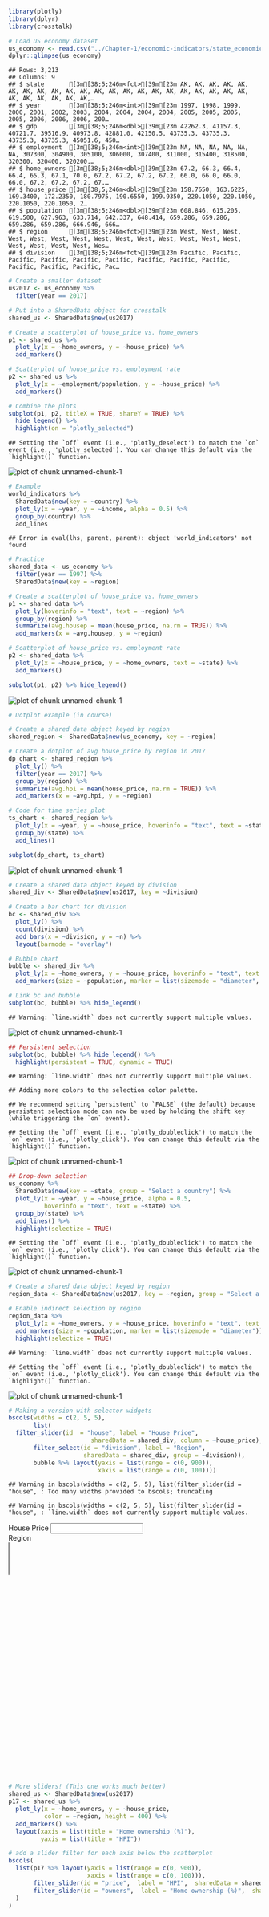

```r
library(plotly)
library(dplyr)
library(crosstalk)

# Load US economy dataset
us_economy <- read.csv("../Chapter-1/economic-indicators/state_economic_data.csv")
dplyr::glimpse(us_economy)
```

```
## Rows: 3,213
## Columns: 9
## $ state       [3m[38;5;246m<fct>[39m[23m AK, AK, AK, AK, AK, AK, AK, AK, AK, AK, AK, AK, AK, AK, AK, AK, AK, AK, AK, AK, AK, AK, AK, AK, AK, AK, AK, AK,…
## $ year        [3m[38;5;246m<int>[39m[23m 1997, 1998, 1999, 2000, 2001, 2002, 2003, 2004, 2004, 2004, 2004, 2005, 2005, 2005, 2005, 2006, 2006, 2006, 200…
## $ gdp         [3m[38;5;246m<dbl>[39m[23m 42262.3, 41157.3, 40721.7, 39516.9, 40973.8, 42881.0, 42150.5, 43735.3, 43735.3, 43735.3, 43735.3, 45051.6, 450…
## $ employment  [3m[38;5;246m<int>[39m[23m NA, NA, NA, NA, NA, NA, 307300, 304900, 305100, 306000, 307400, 311000, 315400, 318500, 320300, 320400, 320200,…
## $ home_owners [3m[38;5;246m<dbl>[39m[23m 67.2, 66.3, 66.4, 66.4, 65.3, 67.1, 70.0, 67.2, 67.2, 67.2, 67.2, 66.0, 66.0, 66.0, 66.0, 67.2, 67.2, 67.2, 67.…
## $ house_price [3m[38;5;246m<dbl>[39m[23m 158.7650, 163.6225, 169.3400, 172.2350, 180.7975, 190.6550, 199.9350, 220.1050, 220.1050, 220.1050, 220.1050, 2…
## $ population  [3m[38;5;246m<dbl>[39m[23m 608.846, 615.205, 619.500, 627.963, 633.714, 642.337, 648.414, 659.286, 659.286, 659.286, 659.286, 666.946, 666…
## $ region      [3m[38;5;246m<fct>[39m[23m West, West, West, West, West, West, West, West, West, West, West, West, West, West, West, West, West, West, Wes…
## $ division    [3m[38;5;246m<fct>[39m[23m Pacific, Pacific, Pacific, Pacific, Pacific, Pacific, Pacific, Pacific, Pacific, Pacific, Pacific, Pacific, Pac…
```

```r
# Create a smaller dataset
us2017 <- us_economy %>%
  filter(year == 2017)

# Put into a SharedData object for crosstalk
shared_us <- SharedData$new(us2017)

# Create a scatterplot of house_price vs. home_owners
p1 <- shared_us %>%
  plot_ly(x = ~home_owners, y = ~house_price) %>%
  add_markers()

# Scatterplot of house_price vs. employment rate
p2 <- shared_us %>%
  plot_ly(x = ~employment/population, y = ~house_price) %>%
  add_markers()

# Combine the plots
subplot(p1, p2, titleX = TRUE, shareY = TRUE) %>%
  hide_legend() %>%
  highlight(on = "plotly_selected")
```

```
## Setting the `off` event (i.e., 'plotly_deselect') to match the `on` event (i.e., 'plotly_selected'). You can change this default via the `highlight()` function.
```

![plot of chunk unnamed-chunk-1](figure/unnamed-chunk-1-1.png)

```r
# Example
world_indicators %>%
  SharedData$new(key = ~country) %>%
  plot_ly(x = ~year, y = ~income, alpha = 0.5) %>%
  group_by(country) %>%
  add_lines
```

```
## Error in eval(lhs, parent, parent): object 'world_indicators' not found
```

```r
# Practice
shared_data <- us_economy %>%
  filter(year == 1997) %>%
  SharedData$new(key = ~region)

# Create a scatterplot of house_price vs. home_owners
p1 <- shared_data %>%
  plot_ly(hoverinfo = "text", text = ~region) %>%
  group_by(region) %>%
  summarize(avg.housep = mean(house_price, na.rm = TRUE)) %>%
  add_markers(x = ~avg.housep, y = ~region)

# Scatterplot of house_price vs. employment rate
p2 <- shared_data %>%
  plot_ly(x = ~house_price, y = ~home_owners, text = ~state) %>%
  add_markers()

subplot(p1, p2) %>% hide_legend()
```

![plot of chunk unnamed-chunk-1](figure/unnamed-chunk-1-2.png)

```r
# Dotplot example (in course)

# Create a shared data object keyed by region
shared_region <- SharedData$new(us_economy, key = ~region)

# Create a dotplot of avg house_price by region in 2017
dp_chart <- shared_region %>%
  plot_ly() %>%
  filter(year == 2017) %>%
  group_by(region) %>%
  summarize(avg.hpi = mean(house_price, na.rm = TRUE)) %>%
  add_markers(x = ~avg.hpi, y = ~region)

# Code for time series plot
ts_chart <- shared_region %>%
  plot_ly(x = ~year, y = ~house_price, hoverinfo = "text", text = ~state) %>%
  group_by(state) %>%
  add_lines()

subplot(dp_chart, ts_chart)
```

![plot of chunk unnamed-chunk-1](figure/unnamed-chunk-1-3.png)

```r
# Create a shared data object keyed by division
shared_div <- SharedData$new(us2017, key = ~division)

# Create a bar chart for division
bc <- shared_div %>%
  plot_ly() %>%
  count(division) %>%
  add_bars(x = ~division, y = ~n) %>%
  layout(barmode = "overlay")

# Bubble chart
bubble <- shared_div %>%
  plot_ly(x = ~home_owners, y = ~house_price, hoverinfo = "text", text = ~state) %>%
  add_markers(size = ~population, marker = list(sizemode = "diameter", sizeref=3))

# Link bc and bubble
subplot(bc, bubble) %>% hide_legend()
```

```
## Warning: `line.width` does not currently support multiple values.
```

![plot of chunk unnamed-chunk-1](figure/unnamed-chunk-1-4.png)

```r
## Persistent selection
subplot(bc, bubble) %>% hide_legend() %>%
  highlight(persistent = TRUE, dynamic = TRUE)
```

```
## Warning: `line.width` does not currently support multiple values.
```

```
## Adding more colors to the selection color palette.
```

```
## We recommend setting `persistent` to `FALSE` (the default) because persistent selection mode can now be used by holding the shift key (while triggering the `on` event).
```

```
## Setting the `off` event (i.e., 'plotly_doubleclick') to match the `on` event (i.e., 'plotly_click'). You can change this default via the `highlight()` function.
```

![plot of chunk unnamed-chunk-1](figure/unnamed-chunk-1-5.png)

```r
## Drop-down selection
us_economy %>%
  SharedData$new(key = ~state, group = "Select a country") %>%
  plot_ly(x = ~year, y = ~house_price, alpha = 0.5,
          hoverinfo = "text", text = ~state) %>%
  group_by(state) %>%
  add_lines() %>%
  highlight(selectize = TRUE)
```

```
## Setting the `off` event (i.e., 'plotly_doubleclick') to match the `on` event (i.e., 'plotly_click'). You can change this default via the `highlight()` function.
```

![plot of chunk unnamed-chunk-1](figure/unnamed-chunk-1-6.png)

```r
# Create a shared data object keyed by region
region_data <- SharedData$new(us2017, key = ~region, group = "Select a region")

# Enable indirect selection by region
region_data %>%
  plot_ly(x = ~home_owners, y = ~house_price, hoverinfo = "text", text = ~state) %>%
  add_markers(size = ~population, marker = list(sizemode = "diameter")) %>%
  highlight(selectize = TRUE)
```

```
## Warning: `line.width` does not currently support multiple values.
```

```
## Setting the `off` event (i.e., 'plotly_doubleclick') to match the `on` event (i.e., 'plotly_click'). You can change this default via the `highlight()` function.
```

![plot of chunk unnamed-chunk-1](figure/unnamed-chunk-1-7.png)

```r
# Making a version with selector widgets
bscols(widths = c(2, 5, 5),
       list(
  filter_slider(id  = "house", label = "House Price",
                       sharedData = shared_div, column = ~house_price),
       filter_select(id = "division", label = "Region",
                     sharedData = shared_div, group = ~division)),
       bubble %>% layout(yaxis = list(range = c(0, 900)),
                         xaxis = list(range = c(0, 100))))
```

```
## Warning in bscols(widths = c(2, 5, 5), list(filter_slider(id = "house", : Too many widths provided to bscols; truncating

## Warning in bscols(widths = c(2, 5, 5), list(filter_slider(id = "house", : `line.width` does not currently support multiple values.
```

<!--html_preserve--><div class="container-fluid crosstalk-bscols">
<div class="fluid-row">
<div class="col-xs-2">
<div class="form-group crosstalk-input crosstalk-input-slider js-range-slider" id="house">
<label class="control-label" for="house">House Price</label>
<input data-type="double" data-min="230.9575" data-max="842.3675" data-from="230.9575" data-to="842.3675" data-step="5" data-grid="true" data-grid-num="9.40630769230769" data-grid-snap="false" data-prettify-separator="," data-keyboard="true" data-keyboard-step="0.81778184851409" data-drag-interval="true" data-data-type="number"/>
<script type="application/json" data-for="house">{
  "values": [230.9575, 230.9575, 230.9575, 230.9575, 236.23, 236.23, 236.23, 236.23, 261.9775, 261.9775, 261.9775, 261.9775, 272.44, 272.44, 272.44, 272.44, 275.095, 275.095, 275.095, 275.095, 275.8375, 275.8375, 275.8375, 275.8375, 278.475, 278.475, 278.475, 278.475, 278.905, 278.905, 278.905, 278.905, 287.005, 287.005, 287.005, 287.005, 304.99, 304.99, 304.99, 304.99, 307.22, 307.22, 307.22, 307.22, 310.0325, 310.0325, 310.0325, 310.0325, 312.2975, 312.2975, 312.2975, 312.2975, 312.7375, 312.7375, 312.7375, 312.7375, 312.9025, 312.9025, 312.9025, 312.9025, 314.6275, 314.6275, 314.6275, 314.6275, 319.2875, 319.2875, 319.2875, 319.2875, 329.7025, 329.7025, 329.7025, 329.7025, 333.7025, 333.7025, 333.7025, 333.7025, 334.8225, 334.8225, 334.8225, 334.8225, 338.16, 338.16, 338.16, 338.16, 338.4825, 338.4825, 338.4825, 338.4825, 353.345, 353.345, 353.345, 353.345, 358.445, 358.445, 358.445, 358.445, 359.6975, 359.6975, 359.6975, 359.6975, 363.92, 363.92, 363.92, 363.92, 365.345, 365.345, 365.345, 365.345, 366.6675, 366.6675, 366.6675, 366.6675, 374.105, 374.105, 374.105, 374.105, 375.1775, 375.1775, 375.1775, 375.1775, 397.97, 397.97, 397.97, 397.97, 409.3475, 409.3475, 409.3475, 409.3475, 420.0125, 420.0125, 420.0125, 420.0125, 431.2225, 431.2225, 431.2225, 431.2225, 433.29, 433.29, 433.29, 433.29, 444.38, 444.38, 444.38, 444.38, 445.155, 445.155, 445.155, 445.155, 447.3425, 447.3425, 447.3425, 447.3425, 460.85, 460.85, 460.85, 460.85, 466.4925, 466.4925, 466.4925, 466.4925, 505.915, 505.915, 505.915, 505.915, 517.5225, 517.5225, 517.5225, 517.5225, 520.1175, 520.1175, 520.1175, 520.1175, 527.3075, 527.3075, 527.3075, 527.3075, 528.365, 528.365, 528.365, 528.365, 570.3775, 570.3775, 570.3775, 570.3775, 604.1725, 604.1725, 604.1725, 604.1725, 608.2725, 608.2725, 608.2725, 608.2725, 646.3725, 646.3725, 646.3725, 646.3725, 750.1125, 750.1125, 750.1125, 750.1125, 842.3675, 842.3675, 842.3675, 842.3675],
  "keys": ["South Atlantic", "South Atlantic", "South Atlantic", "South Atlantic", "West South Central", "West South Central", "West South Central", "West South Central", "East South Central", "East South Central", "East South Central", "East South Central", "West North Central", "West North Central", "West North Central", "West North Central", "West South Central", "West South Central", "West South Central", "West South Central", "East North Central", "East North Central", "East North Central", "East North Central", "East North Central", "East North Central", "East North Central", "East North Central", "West South Central", "West South Central", "West South Central", "West South Central", "West North Central", "West North Central", "West North Central", "West North Central", "Mountain", "Mountain", "Mountain", "Mountain", "East South Central", "East South Central", "East South Central", "East South Central", "West North Central", "West North Central", "West North Central", "West North Central", "West South Central", "West South Central", "West South Central", "West South Central", "Mountain", "Mountain", "Mountain", "Mountain", "West North Central", "West North Central", "West North Central", "West North Central", "East North Central", "East North Central", "East North Central", "East North Central", "Pacific", "Pacific", "Pacific", "Pacific", "East South Central", "East South Central", "East South Central", "East South Central", "Mountain", "Mountain", "Mountain", "Mountain", "East North Central", "East North Central", "East North Central", "East North Central", "South Atlantic", "South Atlantic", "South Atlantic", "South Atlantic", "East North Central", "East North Central", "East North Central", "East North Central", "East South Central", "East South Central", "East South Central", "East South Central", "South Atlantic", "South Atlantic", "South Atlantic", "South Atlantic", "Mountain", "Mountain", "Mountain", "Mountain", "West North Central", "West North Central", "West North Central", "West North Central", "South Atlantic", "South Atlantic", "South Atlantic", "South Atlantic", "West North Central", "West North Central", "West North Central", "West North Central", "Mountain", "Mountain", "Mountain", "Mountain", "West North Central", "West North Central", "West North Central", "West North Central", "New England", "New England", "New England", "New England", "Middle Atlantic", "Middle Atlantic", "Middle Atlantic", "Middle Atlantic", "South Atlantic", "South Atlantic", "South Atlantic", "South Atlantic", "Mountain", "Mountain", "Mountain", "Mountain", "Mountain", "Mountain", "Mountain", "Mountain", "New England", "New England", "New England", "New England", "South Atlantic", "South Atlantic", "South Atlantic", "South Atlantic", "South Atlantic", "South Atlantic", "South Atlantic", "South Atlantic", "South Atlantic", "South Atlantic", "South Atlantic", "South Atlantic", "New England", "New England", "New England", "New England", "Middle Atlantic", "Middle Atlantic", "Middle Atlantic", "Middle Atlantic", "New England", "New England", "New England", "New England", "Mountain", "Mountain", "Mountain", "Mountain", "New England", "New England", "New England", "New England", "Pacific", "Pacific", "Pacific", "Pacific", "Pacific", "Pacific", "Pacific", "Pacific", "Pacific", "Pacific", "Pacific", "Pacific", "Pacific", "Pacific", "Pacific", "Pacific", "Middle Atlantic", "Middle Atlantic", "Middle Atlantic", "Middle Atlantic", "New England", "New England", "New England", "New England", "South Atlantic", "South Atlantic", "South Atlantic", "South Atlantic"],
  "group": ["SharedData80e403ee"]
}</script>
</div>
<div id="division" class="form-group crosstalk-input-select crosstalk-input">
<label class="control-label" for="division">Region</label>
<div>
<select multiple></select>
<script type="application/json" data-for="division">{
  "items": {
    "value": ["East North Central", "East South Central", "Middle Atlantic", "Mountain", "New England", "Pacific", "South Atlantic", "West North Central", "West South Central"],
    "label": ["East North Central", "East South Central", "Middle Atlantic", "Mountain", "New England", "Pacific", "South Atlantic", "West North Central", "West South Central"]
  },
  "map": {
    "East North Central": ["East North Central", "East North Central", "East North Central", "East North Central", "East North Central", "East North Central", "East North Central", "East North Central", "East North Central", "East North Central", "East North Central", "East North Central", "East North Central", "East North Central", "East North Central", "East North Central", "East North Central", "East North Central", "East North Central", "East North Central"],
    "East South Central": ["East South Central", "East South Central", "East South Central", "East South Central", "East South Central", "East South Central", "East South Central", "East South Central", "East South Central", "East South Central", "East South Central", "East South Central", "East South Central", "East South Central", "East South Central", "East South Central"],
    "Middle Atlantic": ["Middle Atlantic", "Middle Atlantic", "Middle Atlantic", "Middle Atlantic", "Middle Atlantic", "Middle Atlantic", "Middle Atlantic", "Middle Atlantic", "Middle Atlantic", "Middle Atlantic", "Middle Atlantic", "Middle Atlantic"],
    "Mountain": ["Mountain", "Mountain", "Mountain", "Mountain", "Mountain", "Mountain", "Mountain", "Mountain", "Mountain", "Mountain", "Mountain", "Mountain", "Mountain", "Mountain", "Mountain", "Mountain", "Mountain", "Mountain", "Mountain", "Mountain", "Mountain", "Mountain", "Mountain", "Mountain", "Mountain", "Mountain", "Mountain", "Mountain", "Mountain", "Mountain", "Mountain", "Mountain"],
    "New England": ["New England", "New England", "New England", "New England", "New England", "New England", "New England", "New England", "New England", "New England", "New England", "New England", "New England", "New England", "New England", "New England", "New England", "New England", "New England", "New England", "New England", "New England", "New England", "New England"],
    "Pacific": ["Pacific", "Pacific", "Pacific", "Pacific", "Pacific", "Pacific", "Pacific", "Pacific", "Pacific", "Pacific", "Pacific", "Pacific", "Pacific", "Pacific", "Pacific", "Pacific", "Pacific", "Pacific", "Pacific", "Pacific"],
    "South Atlantic": ["South Atlantic", "South Atlantic", "South Atlantic", "South Atlantic", "South Atlantic", "South Atlantic", "South Atlantic", "South Atlantic", "South Atlantic", "South Atlantic", "South Atlantic", "South Atlantic", "South Atlantic", "South Atlantic", "South Atlantic", "South Atlantic", "South Atlantic", "South Atlantic", "South Atlantic", "South Atlantic", "South Atlantic", "South Atlantic", "South Atlantic", "South Atlantic", "South Atlantic", "South Atlantic", "South Atlantic", "South Atlantic", "South Atlantic", "South Atlantic", "South Atlantic", "South Atlantic", "South Atlantic", "South Atlantic", "South Atlantic", "South Atlantic"],
    "West North Central": ["West North Central", "West North Central", "West North Central", "West North Central", "West North Central", "West North Central", "West North Central", "West North Central", "West North Central", "West North Central", "West North Central", "West North Central", "West North Central", "West North Central", "West North Central", "West North Central", "West North Central", "West North Central", "West North Central", "West North Central", "West North Central", "West North Central", "West North Central", "West North Central", "West North Central", "West North Central", "West North Central", "West North Central"],
    "West South Central": ["West South Central", "West South Central", "West South Central", "West South Central", "West South Central", "West South Central", "West South Central", "West South Central", "West South Central", "West South Central", "West South Central", "West South Central", "West South Central", "West South Central", "West South Central", "West South Central"]
  },
  "group": ["SharedData80e403ee"]
}</script>
</div>
</div>
</div>
<div class="col-xs-5">
<div id="htmlwidget-524609caed3b0a82286b" style="width:100%;height:400px;" class="plotly html-widget"></div>
<script type="application/json" data-for="htmlwidget-524609caed3b0a82286b">{"x":{"visdat":{"9ec3d395a0983":["function () ","plotlyVisDat"]},"cur_data":"9ec3d395a0983","attrs":{"9ec3d395a0983":{"x":{},"y":{},"hoverinfo":"text","text":{},"alpha_stroke":1,"sizes":[10,100],"spans":[1,20],"type":"scatter","mode":"markers","size":{},"marker":{"sizemode":"diameter","sizeref":3},"inherit":true}},"layout":{"margin":{"b":40,"l":60,"t":25,"r":10},"yaxis":{"domain":[0,1],"automargin":true,"range":[0,900],"title":"house_price"},"xaxis":{"domain":[0,1],"automargin":true,"range":[0,100],"title":"home_owners"},"dragmode":"zoom","hovermode":"closest","showlegend":false},"source":"A","config":{"showSendToCloud":false},"data":[{"x":[65.5,65.5,65.5,65.5,70,70,70,70,65,65,65,65,64.4,64.4,64.4,64.4,54.4,54.4,54.4,54.4,63.7,63.7,63.7,63.7,66.1,66.1,66.1,66.1,40.3,40.3,40.3,40.3,70,70,70,70,64.1,64.1,64.1,64.1,62.8,62.8,62.8,62.8,55.9,55.9,55.9,55.9,70,70,70,70,69.9,69.9,69.9,69.9,65.4,65.4,65.4,65.4,70,70,70,70,66,66,66,66,70.1,70.1,70.1,70.1,66.1,66.1,66.1,66.1,60,60,60,60,66.9,66.9,66.9,66.9,71,71,71,71,72.9,72.9,72.9,72.9,72.7,72.7,72.7,72.7,67.6,67.6,67.6,67.6,71,71,71,71,67.6,67.6,67.6,67.6,66.3,66.3,66.3,66.3,62.6,62.6,62.6,62.6,66.1,66.1,66.1,66.1,71.6,71.6,71.6,71.6,64.1,64.1,64.1,64.1,66.6,66.6,66.6,66.6,55,55,55,55,51.1,51.1,51.1,51.1,66,66,66,66,68.9,68.9,68.9,68.9,61.8,61.8,61.8,61.8,68.6,68.6,68.6,68.6,56.6,56.6,56.6,56.6,72.8,72.8,72.8,72.8,67.8,67.8,67.8,67.8,67.2,67.2,67.2,67.2,61.7,61.7,61.7,61.7,71,71,71,71,67.5,67.5,67.5,67.5,71.1,71.1,71.1,71.1,63.6,63.6,63.6,63.6,68,68,68,68,75.1,75.1,75.1,75.1,70.4,70.4,70.4,70.4],"y":[319.2875,319.2875,319.2875,319.2875,307.22,307.22,307.22,307.22,275.095,275.095,275.095,275.095,374.105,374.105,374.105,374.105,608.2725,608.2725,608.2725,608.2725,520.1175,520.1175,520.1175,520.1175,397.97,397.97,397.97,397.97,842.3675,842.3675,842.3675,842.3675,445.155,445.155,445.155,445.155,420.0125,420.0125,420.0125,420.0125,338.16,338.16,338.16,338.16,604.1725,604.1725,604.1725,604.1725,287.005,287.005,287.005,287.005,359.6975,359.6975,359.6975,359.6975,338.4825,338.4825,338.4825,338.4825,278.475,278.475,278.475,278.475,272.44,272.44,272.44,272.44,329.7025,329.7025,329.7025,329.7025,278.905,278.905,278.905,278.905,750.1125,750.1125,750.1125,750.1125,460.85,460.85,460.85,460.85,517.5225,517.5225,517.5225,517.5225,314.6275,314.6275,314.6275,314.6275,375.1775,375.1775,375.1775,375.1775,312.9025,312.9025,312.9025,312.9025,261.9775,261.9775,261.9775,261.9775,431.2225,431.2225,431.2225,431.2225,358.445,358.445,358.445,358.445,363.92,363.92,363.92,363.92,310.0325,310.0325,310.0325,310.0325,444.38,444.38,444.38,444.38,505.915,505.915,505.915,505.915,312.7375,312.7375,312.7375,312.7375,333.7025,333.7025,333.7025,333.7025,646.3725,646.3725,646.3725,646.3725,275.8375,275.8375,275.8375,275.8375,236.23,236.23,236.23,236.23,528.365,528.365,528.365,528.365,409.3475,409.3475,409.3475,409.3475,527.3075,527.3075,527.3075,527.3075,365.345,365.345,365.345,365.345,366.6675,366.6675,366.6675,366.6675,353.345,353.345,353.345,353.345,312.2975,312.2975,312.2975,312.2975,433.29,433.29,433.29,433.29,447.3425,447.3425,447.3425,447.3425,466.4925,466.4925,466.4925,466.4925,570.3775,570.3775,570.3775,570.3775,334.8225,334.8225,334.8225,334.8225,230.9575,230.9575,230.9575,230.9575,304.99,304.99,304.99,304.99],"hoverinfo":["text","text","text","text","text","text","text","text","text","text","text","text","text","text","text","text","text","text","text","text","text","text","text","text","text","text","text","text","text","text","text","text","text","text","text","text","text","text","text","text","text","text","text","text","text","text","text","text","text","text","text","text","text","text","text","text","text","text","text","text","text","text","text","text","text","text","text","text","text","text","text","text","text","text","text","text","text","text","text","text","text","text","text","text","text","text","text","text","text","text","text","text","text","text","text","text","text","text","text","text","text","text","text","text","text","text","text","text","text","text","text","text","text","text","text","text","text","text","text","text","text","text","text","text","text","text","text","text","text","text","text","text","text","text","text","text","text","text","text","text","text","text","text","text","text","text","text","text","text","text","text","text","text","text","text","text","text","text","text","text","text","text","text","text","text","text","text","text","text","text","text","text","text","text","text","text","text","text","text","text","text","text","text","text","text","text","text","text","text","text","text","text","text","text","text","text","text","text","text","text","text","text","text","text"],"text":["AK","AK","AK","AK","AL","AL","AL","AL","AR","AR","AR","AR","AZ","AZ","AZ","AZ","CA","CA","CA","CA","CO","CO","CO","CO","CT","CT","CT","CT","DC","DC","DC","DC","DE","DE","DE","DE","FL","FL","FL","FL","GA","GA","GA","GA","HI","HI","HI","HI","IA","IA","IA","IA","ID","ID","ID","ID","IL","IL","IL","IL","IN","IN","IN","IN","KS","KS","KS","KS","KY","KY","KY","KY","LA","LA","LA","LA","MA","MA","MA","MA","MD","MD","MD","MD","ME","ME","ME","ME","MI","MI","MI","MI","MN","MN","MN","MN","MO","MO","MO","MO","MS","MS","MS","MS","MT","MT","MT","MT","NC","NC","NC","NC","ND","ND","ND","ND","NE","NE","NE","NE","NH","NH","NH","NH","NJ","NJ","NJ","NJ","NM","NM","NM","NM","NV","NV","NV","NV","NY","NY","NY","NY","OH","OH","OH","OH","OK","OK","OK","OK","OR","OR","OR","OR","PA","PA","PA","PA","RI","RI","RI","RI","SC","SC","SC","SC","SD","SD","SD","SD","TN","TN","TN","TN","TX","TX","TX","TX","UT","UT","UT","UT","VA","VA","VA","VA","VT","VT","VT","VT","WA","WA","WA","WA","WI","WI","WI","WI","WV","WV","WV","WV","WY","WY","WY","WY"],"type":"scatter","mode":"markers","marker":{"color":"rgba(31,119,180,1)","size":[10.3707440174685,10.3707440174685,10.3707440174685,10.3707440174685,19.9233905561001,19.9233905561001,19.9233905561001,19.9233905561001,15.6021990003526,15.6021990003526,15.6021990003526,15.6021990003526,24.8707786450912,24.8707786450912,24.8707786450912,24.8707786450912,100,100,100,100,21.6154114534212,21.6154114534212,21.6154114534212,21.6154114534212,16.9511476887872,16.9511476887872,16.9511476887872,16.9511476887872,10.2648828315733,10.2648828315733,10.2648828315733,10.2648828315733,10.8839454071528,10.8839454071528,10.8839454071528,10.8839454071528,57.1402242627564,57.1402242627564,57.1402242627564,57.1402242627564,32.7558094446802,32.7558094446802,32.7558094446802,32.7558094446802,11.9595812732379,11.9595812732379,11.9595812732379,11.9595812732379,15.9289379577219,15.9289379577219,15.9289379577219,15.9289379577219,12.6281703334042,12.6281703334042,12.6281703334042,12.6281703334042,38.2371377633657,38.2371377633657,38.2371377633657,38.2371377633657,24.0634678375612,24.0634678375612,24.0634678375612,24.0634678375612,15.3916086360932,15.3916086360932,15.3916086360932,15.3916086360932,18.9518092842997,18.9518092842997,18.9518092842997,18.9518092842997,19.4834924295905,19.4834924295905,19.4834924295905,19.4834924295905,24.50934250179,24.50934250179,24.50934250179,24.50934250179,22.6435122440861,22.6435122440861,22.6435122440861,22.6435122440861,11.7478935547393,11.7478935547393,11.7478935547393,11.7478935547393,31.6767798662219,31.6767798662219,31.6767798662219,31.6767798662219,21.5448388696373,21.5448388696373,21.5448388696373,21.5448388696373,22.7852557584915,22.7852557584915,22.7852557584915,22.7852557584915,15.5555810820544,15.5555810820544,15.5555810820544,15.5555810820544,11.0885245804013,11.0885245804013,11.0885245804013,11.0885245804013,32.3955076191294,32.3955076191294,32.3955076191294,32.3955076191294,10.4067788204625,10.4067788204625,10.4067788204625,10.4067788204625,13.0974521411088,13.0974521411088,13.0974521411088,13.0974521411088,11.7638063463166,11.7638063463166,11.7638063463166,11.7638063463166,29.4666691548586,29.4666691548586,29.4666691548586,29.4666691548586,13.4855551475309,13.4855551475309,13.4855551475309,13.4855551475309,15.5877832309795,15.5877832309795,15.5877832309795,15.5877832309795,54.5181228758495,54.5181228758495,54.5181228758495,54.5181228758495,35.595600500219,35.595600500219,35.595600500219,35.595600500219,17.7428136901962,17.7428136901962,17.7428136901962,17.7428136901962,18.2323769144596,18.2323769144596,18.2323769144596,18.2323769144596,38.2452558745159,38.2452558745159,38.2452558745159,38.2452558745159,11.1096538474985,11.1096538474985,11.1096538474985,11.1096538474985,20.2690502107716,20.2690502107716,20.2690502107716,20.2690502107716,10.6707745277668,10.6707745277668,10.6707745277668,10.6707745277668,24.1770520870805,24.1770520870805,24.1770520870805,24.1770520870805,74.0514834458145,74.0514834458145,74.0514834458145,74.0514834458145,15.8275701486585,15.8275701486585,15.8275701486585,15.8275701486585,28.2292601717294,28.2292601717294,28.2292601717294,28.2292601717294,10.1024397508885,10.1024397508885,10.1024397508885,10.1024397508885,25.7705467452627,25.7705467452627,25.7705467452627,25.7705467452627,22.0504927723758,22.0504927723758,22.0504927723758,22.0504927723758,12.8566833801632,12.8566833801632,12.8566833801632,12.8566833801632,10,10,10,10],"sizemode":"diameter","sizeref":3,"line":{"color":"rgba(31,119,180,1)"}},"key":["Pacific","Pacific","Pacific","Pacific","East South Central","East South Central","East South Central","East South Central","West South Central","West South Central","West South Central","West South Central","Mountain","Mountain","Mountain","Mountain","Pacific","Pacific","Pacific","Pacific","Mountain","Mountain","Mountain","Mountain","New England","New England","New England","New England","South Atlantic","South Atlantic","South Atlantic","South Atlantic","South Atlantic","South Atlantic","South Atlantic","South Atlantic","South Atlantic","South Atlantic","South Atlantic","South Atlantic","South Atlantic","South Atlantic","South Atlantic","South Atlantic","Pacific","Pacific","Pacific","Pacific","West North Central","West North Central","West North Central","West North Central","Mountain","Mountain","Mountain","Mountain","East North Central","East North Central","East North Central","East North Central","East North Central","East North Central","East North Central","East North Central","West North Central","West North Central","West North Central","West North Central","East South Central","East South Central","East South Central","East South Central","West South Central","West South Central","West South Central","West South Central","New England","New England","New England","New England","South Atlantic","South Atlantic","South Atlantic","South Atlantic","New England","New England","New England","New England","East North Central","East North Central","East North Central","East North Central","West North Central","West North Central","West North Central","West North Central","West North Central","West North Central","West North Central","West North Central","East South Central","East South Central","East South Central","East South Central","Mountain","Mountain","Mountain","Mountain","South Atlantic","South Atlantic","South Atlantic","South Atlantic","West North Central","West North Central","West North Central","West North Central","West North Central","West North Central","West North Central","West North Central","New England","New England","New England","New England","Middle Atlantic","Middle Atlantic","Middle Atlantic","Middle Atlantic","Mountain","Mountain","Mountain","Mountain","Mountain","Mountain","Mountain","Mountain","Middle Atlantic","Middle Atlantic","Middle Atlantic","Middle Atlantic","East North Central","East North Central","East North Central","East North Central","West South Central","West South Central","West South Central","West South Central","Pacific","Pacific","Pacific","Pacific","Middle Atlantic","Middle Atlantic","Middle Atlantic","Middle Atlantic","New England","New England","New England","New England","South Atlantic","South Atlantic","South Atlantic","South Atlantic","West North Central","West North Central","West North Central","West North Central","East South Central","East South Central","East South Central","East South Central","West South Central","West South Central","West South Central","West South Central","Mountain","Mountain","Mountain","Mountain","South Atlantic","South Atlantic","South Atlantic","South Atlantic","New England","New England","New England","New England","Pacific","Pacific","Pacific","Pacific","East North Central","East North Central","East North Central","East North Central","South Atlantic","South Atlantic","South Atlantic","South Atlantic","Mountain","Mountain","Mountain","Mountain"],"set":"SharedData80e403ee","textfont":{"size":[10.3707440174685,10.3707440174685,10.3707440174685,10.3707440174685,19.9233905561001,19.9233905561001,19.9233905561001,19.9233905561001,15.6021990003526,15.6021990003526,15.6021990003526,15.6021990003526,24.8707786450912,24.8707786450912,24.8707786450912,24.8707786450912,100,100,100,100,21.6154114534212,21.6154114534212,21.6154114534212,21.6154114534212,16.9511476887872,16.9511476887872,16.9511476887872,16.9511476887872,10.2648828315733,10.2648828315733,10.2648828315733,10.2648828315733,10.8839454071528,10.8839454071528,10.8839454071528,10.8839454071528,57.1402242627564,57.1402242627564,57.1402242627564,57.1402242627564,32.7558094446802,32.7558094446802,32.7558094446802,32.7558094446802,11.9595812732379,11.9595812732379,11.9595812732379,11.9595812732379,15.9289379577219,15.9289379577219,15.9289379577219,15.9289379577219,12.6281703334042,12.6281703334042,12.6281703334042,12.6281703334042,38.2371377633657,38.2371377633657,38.2371377633657,38.2371377633657,24.0634678375612,24.0634678375612,24.0634678375612,24.0634678375612,15.3916086360932,15.3916086360932,15.3916086360932,15.3916086360932,18.9518092842997,18.9518092842997,18.9518092842997,18.9518092842997,19.4834924295905,19.4834924295905,19.4834924295905,19.4834924295905,24.50934250179,24.50934250179,24.50934250179,24.50934250179,22.6435122440861,22.6435122440861,22.6435122440861,22.6435122440861,11.7478935547393,11.7478935547393,11.7478935547393,11.7478935547393,31.6767798662219,31.6767798662219,31.6767798662219,31.6767798662219,21.5448388696373,21.5448388696373,21.5448388696373,21.5448388696373,22.7852557584915,22.7852557584915,22.7852557584915,22.7852557584915,15.5555810820544,15.5555810820544,15.5555810820544,15.5555810820544,11.0885245804013,11.0885245804013,11.0885245804013,11.0885245804013,32.3955076191294,32.3955076191294,32.3955076191294,32.3955076191294,10.4067788204625,10.4067788204625,10.4067788204625,10.4067788204625,13.0974521411088,13.0974521411088,13.0974521411088,13.0974521411088,11.7638063463166,11.7638063463166,11.7638063463166,11.7638063463166,29.4666691548586,29.4666691548586,29.4666691548586,29.4666691548586,13.4855551475309,13.4855551475309,13.4855551475309,13.4855551475309,15.5877832309795,15.5877832309795,15.5877832309795,15.5877832309795,54.5181228758495,54.5181228758495,54.5181228758495,54.5181228758495,35.595600500219,35.595600500219,35.595600500219,35.595600500219,17.7428136901962,17.7428136901962,17.7428136901962,17.7428136901962,18.2323769144596,18.2323769144596,18.2323769144596,18.2323769144596,38.2452558745159,38.2452558745159,38.2452558745159,38.2452558745159,11.1096538474985,11.1096538474985,11.1096538474985,11.1096538474985,20.2690502107716,20.2690502107716,20.2690502107716,20.2690502107716,10.6707745277668,10.6707745277668,10.6707745277668,10.6707745277668,24.1770520870805,24.1770520870805,24.1770520870805,24.1770520870805,74.0514834458145,74.0514834458145,74.0514834458145,74.0514834458145,15.8275701486585,15.8275701486585,15.8275701486585,15.8275701486585,28.2292601717294,28.2292601717294,28.2292601717294,28.2292601717294,10.1024397508885,10.1024397508885,10.1024397508885,10.1024397508885,25.7705467452627,25.7705467452627,25.7705467452627,25.7705467452627,22.0504927723758,22.0504927723758,22.0504927723758,22.0504927723758,12.8566833801632,12.8566833801632,12.8566833801632,12.8566833801632,10,10,10,10]},"error_y":{"color":"rgba(31,119,180,1)","width":[]},"error_x":{"color":"rgba(31,119,180,1)","width":[]},"line":{"color":"rgba(31,119,180,1)"},"xaxis":"x","yaxis":"y","_isNestedKey":false,"frame":null}],"highlight":{"on":"plotly_click","persistent":false,"dynamic":false,"selectize":false,"opacityDim":0.2,"selected":{"opacity":1},"debounce":0,"ctGroups":["SharedData80e403ee"]},"shinyEvents":["plotly_hover","plotly_click","plotly_selected","plotly_relayout","plotly_brushed","plotly_brushing","plotly_clickannotation","plotly_doubleclick","plotly_deselect","plotly_afterplot","plotly_sunburstclick"],"base_url":"https://plot.ly"},"evals":[],"jsHooks":[]}</script>
</div>
</div>
</div><!--/html_preserve-->

```r
# More sliders! (This one works much better)
shared_us <- SharedData$new(us2017)
p17 <- shared_us %>%
  plot_ly(x = ~home_owners, y = ~house_price,
          color = ~region, height = 400) %>%
  add_markers() %>%
  layout(xaxis = list(title = "Home ownership (%)"),
         yaxis = list(title = "HPI"))

# add a slider filter for each axis below the scatterplot
bscols(
  list(p17 %>% layout(yaxis = list(range = c(0, 900)),
                      xaxis = list(range = c(0, 100))),
       filter_slider(id = "price",  label = "HPI",  sharedData = shared_us,  column = ~house_price),
       filter_slider(id = "owners",  label = "Home ownership (%)",  sharedData = shared_us, column = ~home_owners)
  )
)
```

<!--html_preserve--><div class="container-fluid crosstalk-bscols">
<div class="fluid-row">
<div class="col-xs-12">
<div id="htmlwidget-963bc0c544ba7cb752c0" style="width:100%;height:400px;" class="plotly html-widget"></div>
<script type="application/json" data-for="htmlwidget-963bc0c544ba7cb752c0">{"x":{"visdat":{"9ec3d4f21dfd7":["function () ","plotlyVisDat"]},"cur_data":"9ec3d4f21dfd7","attrs":{"9ec3d4f21dfd7":{"x":{},"y":{},"color":{},"alpha_stroke":1,"sizes":[10,100],"spans":[1,20],"type":"scatter","mode":"markers","inherit":true}},"layout":{"height":400,"margin":{"b":40,"l":60,"t":25,"r":10},"xaxis":{"domain":[0,1],"automargin":true,"title":"Home ownership (%)","range":[0,100]},"yaxis":{"domain":[0,1],"automargin":true,"title":"HPI","range":[0,900]},"dragmode":"zoom","hovermode":"closest","showlegend":true},"source":"A","config":{"showSendToCloud":false},"data":[{"x":[70,70,70,70,65.4,65.4,65.4,65.4,70,70,70,70,66,66,66,66,72.9,72.9,72.9,72.9,72.7,72.7,72.7,72.7,67.6,67.6,67.6,67.6,62.6,62.6,62.6,62.6,66.1,66.1,66.1,66.1,66,66,66,66,67.8,67.8,67.8,67.8,68,68,68,68],"y":[287.005,287.005,287.005,287.005,338.4825,338.4825,338.4825,338.4825,278.475,278.475,278.475,278.475,272.44,272.44,272.44,272.44,314.6275,314.6275,314.6275,314.6275,375.1775,375.1775,375.1775,375.1775,312.9025,312.9025,312.9025,312.9025,363.92,363.92,363.92,363.92,310.0325,310.0325,310.0325,310.0325,275.8375,275.8375,275.8375,275.8375,366.6675,366.6675,366.6675,366.6675,334.8225,334.8225,334.8225,334.8225],"type":"scatter","mode":"markers","key":["49","50","51","52","57","58","59","60","61","62","63","64","65","66","67","68","89","90","91","92","93","94","95","96","97","98","99","100","113","114","115","116","117","118","119","120","141","142","143","144","165","166","167","168","193","194","195","196"],"set":"SharedDatac23b7018","name":"Midwest","marker":{"color":"rgba(102,194,165,1)","line":{"color":"rgba(102,194,165,1)"}},"textfont":{"color":"rgba(102,194,165,1)"},"error_y":{"color":"rgba(102,194,165,1)"},"error_x":{"color":"rgba(102,194,165,1)"},"line":{"color":"rgba(102,194,165,1)"},"xaxis":"x","yaxis":"y","_isNestedKey":false,"frame":null},{"x":[66.1,66.1,66.1,66.1,60,60,60,60,71,71,71,71,71.6,71.6,71.6,71.6,64.1,64.1,64.1,64.1,51.1,51.1,51.1,51.1,68.6,68.6,68.6,68.6,56.6,56.6,56.6,56.6,71.1,71.1,71.1,71.1],"y":[397.97,397.97,397.97,397.97,750.1125,750.1125,750.1125,750.1125,517.5225,517.5225,517.5225,517.5225,444.38,444.38,444.38,444.38,505.915,505.915,505.915,505.915,646.3725,646.3725,646.3725,646.3725,409.3475,409.3475,409.3475,409.3475,527.3075,527.3075,527.3075,527.3075,466.4925,466.4925,466.4925,466.4925],"type":"scatter","mode":"markers","key":["25","26","27","28","77","78","79","80","85","86","87","88","121","122","123","124","125","126","127","128","137","138","139","140","153","154","155","156","157","158","159","160","185","186","187","188"],"set":"SharedDatac23b7018","name":"Northeast","marker":{"color":"rgba(252,141,98,1)","line":{"color":"rgba(252,141,98,1)"}},"textfont":{"color":"rgba(252,141,98,1)"},"error_y":{"color":"rgba(252,141,98,1)"},"error_x":{"color":"rgba(252,141,98,1)"},"line":{"color":"rgba(252,141,98,1)"},"xaxis":"x","yaxis":"y","_isNestedKey":false,"frame":null},{"x":[70,70,70,70,65,65,65,65,40.3,40.3,40.3,40.3,70,70,70,70,64.1,64.1,64.1,64.1,62.8,62.8,62.8,62.8,70.1,70.1,70.1,70.1,66.1,66.1,66.1,66.1,66.9,66.9,66.9,66.9,71,71,71,71,66.3,66.3,66.3,66.3,68.9,68.9,68.9,68.9,72.8,72.8,72.8,72.8,67.2,67.2,67.2,67.2,61.7,61.7,61.7,61.7,67.5,67.5,67.5,67.5,75.1,75.1,75.1,75.1],"y":[307.22,307.22,307.22,307.22,275.095,275.095,275.095,275.095,842.3675,842.3675,842.3675,842.3675,445.155,445.155,445.155,445.155,420.0125,420.0125,420.0125,420.0125,338.16,338.16,338.16,338.16,329.7025,329.7025,329.7025,329.7025,278.905,278.905,278.905,278.905,460.85,460.85,460.85,460.85,261.9775,261.9775,261.9775,261.9775,358.445,358.445,358.445,358.445,236.23,236.23,236.23,236.23,365.345,365.345,365.345,365.345,353.345,353.345,353.345,353.345,312.2975,312.2975,312.2975,312.2975,447.3425,447.3425,447.3425,447.3425,230.9575,230.9575,230.9575,230.9575],"type":"scatter","mode":"markers","key":["5","6","7","8","9","10","11","12","29","30","31","32","33","34","35","36","37","38","39","40","41","42","43","44","69","70","71","72","73","74","75","76","81","82","83","84","101","102","103","104","109","110","111","112","145","146","147","148","161","162","163","164","169","170","171","172","173","174","175","176","181","182","183","184","197","198","199","200"],"set":"SharedDatac23b7018","name":"South","marker":{"color":"rgba(141,160,203,1)","line":{"color":"rgba(141,160,203,1)"}},"textfont":{"color":"rgba(141,160,203,1)"},"error_y":{"color":"rgba(141,160,203,1)"},"error_x":{"color":"rgba(141,160,203,1)"},"line":{"color":"rgba(141,160,203,1)"},"xaxis":"x","yaxis":"y","_isNestedKey":false,"frame":null},{"x":[65.5,65.5,65.5,65.5,64.4,64.4,64.4,64.4,54.4,54.4,54.4,54.4,63.7,63.7,63.7,63.7,55.9,55.9,55.9,55.9,69.9,69.9,69.9,69.9,67.6,67.6,67.6,67.6,66.6,66.6,66.6,66.6,55,55,55,55,61.8,61.8,61.8,61.8,71,71,71,71,63.6,63.6,63.6,63.6,70.4,70.4,70.4,70.4],"y":[319.2875,319.2875,319.2875,319.2875,374.105,374.105,374.105,374.105,608.2725,608.2725,608.2725,608.2725,520.1175,520.1175,520.1175,520.1175,604.1725,604.1725,604.1725,604.1725,359.6975,359.6975,359.6975,359.6975,431.2225,431.2225,431.2225,431.2225,312.7375,312.7375,312.7375,312.7375,333.7025,333.7025,333.7025,333.7025,528.365,528.365,528.365,528.365,433.29,433.29,433.29,433.29,570.3775,570.3775,570.3775,570.3775,304.99,304.99,304.99,304.99],"type":"scatter","mode":"markers","key":["1","2","3","4","13","14","15","16","17","18","19","20","21","22","23","24","45","46","47","48","53","54","55","56","105","106","107","108","129","130","131","132","133","134","135","136","149","150","151","152","177","178","179","180","189","190","191","192","201","202","203","204"],"set":"SharedDatac23b7018","name":"West","marker":{"color":"rgba(231,138,195,1)","line":{"color":"rgba(231,138,195,1)"}},"textfont":{"color":"rgba(231,138,195,1)"},"error_y":{"color":"rgba(231,138,195,1)"},"error_x":{"color":"rgba(231,138,195,1)"},"line":{"color":"rgba(231,138,195,1)"},"xaxis":"x","yaxis":"y","_isNestedKey":false,"frame":null}],"highlight":{"on":"plotly_click","persistent":false,"dynamic":false,"selectize":false,"opacityDim":0.2,"selected":{"opacity":1},"debounce":0,"ctGroups":["SharedDatac23b7018"]},"shinyEvents":["plotly_hover","plotly_click","plotly_selected","plotly_relayout","plotly_brushed","plotly_brushing","plotly_clickannotation","plotly_doubleclick","plotly_deselect","plotly_afterplot","plotly_sunburstclick"],"base_url":"https://plot.ly"},"evals":[],"jsHooks":[]}</script>
<div class="form-group crosstalk-input crosstalk-input-slider js-range-slider" id="price">
<label class="control-label" for="price">HPI</label>
<input data-type="double" data-min="230.9575" data-max="842.3675" data-from="230.9575" data-to="842.3675" data-step="5" data-grid="true" data-grid-num="9.40630769230769" data-grid-snap="false" data-prettify-separator="," data-keyboard="true" data-keyboard-step="0.81778184851409" data-drag-interval="true" data-data-type="number"/>
<script type="application/json" data-for="price">{
  "values": [230.9575, 230.9575, 230.9575, 230.9575, 236.23, 236.23, 236.23, 236.23, 261.9775, 261.9775, 261.9775, 261.9775, 272.44, 272.44, 272.44, 272.44, 275.095, 275.095, 275.095, 275.095, 275.8375, 275.8375, 275.8375, 275.8375, 278.475, 278.475, 278.475, 278.475, 278.905, 278.905, 278.905, 278.905, 287.005, 287.005, 287.005, 287.005, 304.99, 304.99, 304.99, 304.99, 307.22, 307.22, 307.22, 307.22, 310.0325, 310.0325, 310.0325, 310.0325, 312.2975, 312.2975, 312.2975, 312.2975, 312.7375, 312.7375, 312.7375, 312.7375, 312.9025, 312.9025, 312.9025, 312.9025, 314.6275, 314.6275, 314.6275, 314.6275, 319.2875, 319.2875, 319.2875, 319.2875, 329.7025, 329.7025, 329.7025, 329.7025, 333.7025, 333.7025, 333.7025, 333.7025, 334.8225, 334.8225, 334.8225, 334.8225, 338.16, 338.16, 338.16, 338.16, 338.4825, 338.4825, 338.4825, 338.4825, 353.345, 353.345, 353.345, 353.345, 358.445, 358.445, 358.445, 358.445, 359.6975, 359.6975, 359.6975, 359.6975, 363.92, 363.92, 363.92, 363.92, 365.345, 365.345, 365.345, 365.345, 366.6675, 366.6675, 366.6675, 366.6675, 374.105, 374.105, 374.105, 374.105, 375.1775, 375.1775, 375.1775, 375.1775, 397.97, 397.97, 397.97, 397.97, 409.3475, 409.3475, 409.3475, 409.3475, 420.0125, 420.0125, 420.0125, 420.0125, 431.2225, 431.2225, 431.2225, 431.2225, 433.29, 433.29, 433.29, 433.29, 444.38, 444.38, 444.38, 444.38, 445.155, 445.155, 445.155, 445.155, 447.3425, 447.3425, 447.3425, 447.3425, 460.85, 460.85, 460.85, 460.85, 466.4925, 466.4925, 466.4925, 466.4925, 505.915, 505.915, 505.915, 505.915, 517.5225, 517.5225, 517.5225, 517.5225, 520.1175, 520.1175, 520.1175, 520.1175, 527.3075, 527.3075, 527.3075, 527.3075, 528.365, 528.365, 528.365, 528.365, 570.3775, 570.3775, 570.3775, 570.3775, 604.1725, 604.1725, 604.1725, 604.1725, 608.2725, 608.2725, 608.2725, 608.2725, 646.3725, 646.3725, 646.3725, 646.3725, 750.1125, 750.1125, 750.1125, 750.1125, 842.3675, 842.3675, 842.3675, 842.3675],
  "keys": ["197", "198", "199", "200", "145", "146", "147", "148", "101", "102", "103", "104", "65", "66", "67", "68", "9", "10", "11", "12", "141", "142", "143", "144", "61", "62", "63", "64", "73", "74", "75", "76", "49", "50", "51", "52", "201", "202", "203", "204", "5", "6", "7", "8", "117", "118", "119", "120", "173", "174", "175", "176", "129", "130", "131", "132", "97", "98", "99", "100", "89", "90", "91", "92", "1", "2", "3", "4", "69", "70", "71", "72", "133", "134", "135", "136", "193", "194", "195", "196", "41", "42", "43", "44", "57", "58", "59", "60", "169", "170", "171", "172", "109", "110", "111", "112", "53", "54", "55", "56", "113", "114", "115", "116", "161", "162", "163", "164", "165", "166", "167", "168", "13", "14", "15", "16", "93", "94", "95", "96", "25", "26", "27", "28", "153", "154", "155", "156", "37", "38", "39", "40", "105", "106", "107", "108", "177", "178", "179", "180", "121", "122", "123", "124", "33", "34", "35", "36", "181", "182", "183", "184", "81", "82", "83", "84", "185", "186", "187", "188", "125", "126", "127", "128", "85", "86", "87", "88", "21", "22", "23", "24", "157", "158", "159", "160", "149", "150", "151", "152", "189", "190", "191", "192", "45", "46", "47", "48", "17", "18", "19", "20", "137", "138", "139", "140", "77", "78", "79", "80", "29", "30", "31", "32"],
  "group": ["SharedDatac23b7018"]
}</script>
</div>
<div class="form-group crosstalk-input crosstalk-input-slider js-range-slider" id="owners">
<label class="control-label" for="owners">Home ownership (%)</label>
<input data-type="double" data-min="40.3" data-max="75.1" data-from="40.3" data-to="75.1" data-step="0.5" data-grid="true" data-grid-num="9.94285714285714" data-grid-snap="false" data-prettify-separator="," data-keyboard="true" data-keyboard-step="1.4367816091954" data-drag-interval="true" data-data-type="number"/>
<script type="application/json" data-for="owners">{
  "values": [40.3, 40.3, 40.3, 40.3, 51.1, 51.1, 51.1, 51.1, 54.4, 54.4, 54.4, 54.4, 55, 55, 55, 55, 55.9, 55.9, 55.9, 55.9, 56.6, 56.6, 56.6, 56.6, 60, 60, 60, 60, 61.7, 61.7, 61.7, 61.7, 61.8, 61.8, 61.8, 61.8, 62.6, 62.6, 62.6, 62.6, 62.8, 62.8, 62.8, 62.8, 63.6, 63.6, 63.6, 63.6, 63.7, 63.7, 63.7, 63.7, 64.1, 64.1, 64.1, 64.1, 64.1, 64.1, 64.1, 64.1, 64.4, 64.4, 64.4, 64.4, 65, 65, 65, 65, 65.4, 65.4, 65.4, 65.4, 65.5, 65.5, 65.5, 65.5, 66, 66, 66, 66, 66, 66, 66, 66, 66.1, 66.1, 66.1, 66.1, 66.1, 66.1, 66.1, 66.1, 66.1, 66.1, 66.1, 66.1, 66.3, 66.3, 66.3, 66.3, 66.6, 66.6, 66.6, 66.6, 66.9, 66.9, 66.9, 66.9, 67.2, 67.2, 67.2, 67.2, 67.5, 67.5, 67.5, 67.5, 67.6, 67.6, 67.6, 67.6, 67.6, 67.6, 67.6, 67.6, 67.8, 67.8, 67.8, 67.8, 68, 68, 68, 68, 68.6, 68.6, 68.6, 68.6, 68.9, 68.9, 68.9, 68.9, 69.9, 69.9, 69.9, 69.9, 70, 70, 70, 70, 70, 70, 70, 70, 70, 70, 70, 70, 70, 70, 70, 70, 70.1, 70.1, 70.1, 70.1, 70.4, 70.4, 70.4, 70.4, 71, 71, 71, 71, 71, 71, 71, 71, 71, 71, 71, 71, 71.1, 71.1, 71.1, 71.1, 71.6, 71.6, 71.6, 71.6, 72.7, 72.7, 72.7, 72.7, 72.8, 72.8, 72.8, 72.8, 72.9, 72.9, 72.9, 72.9, 75.1, 75.1, 75.1, 75.1],
  "keys": ["29", "30", "31", "32", "137", "138", "139", "140", "17", "18", "19", "20", "133", "134", "135", "136", "45", "46", "47", "48", "157", "158", "159", "160", "77", "78", "79", "80", "173", "174", "175", "176", "149", "150", "151", "152", "113", "114", "115", "116", "41", "42", "43", "44", "189", "190", "191", "192", "21", "22", "23", "24", "37", "38", "39", "40", "125", "126", "127", "128", "13", "14", "15", "16", "9", "10", "11", "12", "57", "58", "59", "60", "1", "2", "3", "4", "65", "66", "67", "68", "141", "142", "143", "144", "25", "26", "27", "28", "73", "74", "75", "76", "117", "118", "119", "120", "109", "110", "111", "112", "129", "130", "131", "132", "81", "82", "83", "84", "169", "170", "171", "172", "181", "182", "183", "184", "97", "98", "99", "100", "105", "106", "107", "108", "165", "166", "167", "168", "193", "194", "195", "196", "153", "154", "155", "156", "145", "146", "147", "148", "53", "54", "55", "56", "5", "6", "7", "8", "33", "34", "35", "36", "49", "50", "51", "52", "61", "62", "63", "64", "69", "70", "71", "72", "201", "202", "203", "204", "85", "86", "87", "88", "101", "102", "103", "104", "177", "178", "179", "180", "185", "186", "187", "188", "121", "122", "123", "124", "93", "94", "95", "96", "161", "162", "163", "164", "89", "90", "91", "92", "197", "198", "199", "200"],
  "group": ["SharedDatac23b7018"]
}</script>
</div>
</div>
</div>
</div><!--/html_preserve-->

